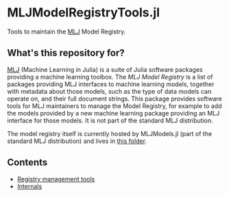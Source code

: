 # MLJModelRegistryTools.jl

Tools to maintain the [MLJ](https://juliaml.ai) Model Registry.

## What's this repository for?

[MLJ](https://juliaml.ai) (Machine Learning in Julia) is a suite of Julia software
packages providing a machine learning toolbox. The *MLJ Model Registry* is a list of
packages providing MLJ interfaces to machine learning models, together with metadata
about those models, such as the type of data models can operate on, and their full
document strings. This package provides software tools for MLJ maintainers to manage the
Model Registry, for example to add the models provided by a new machine learning package
providing an MLJ interface for those models. It is not part of the standard MLJ
distribution.
  
The model registry itself is currently hosted by MLJModels.jl (part of the standard MLJ
distribution) and lives in [this
folder](https://github.com/JuliaAI/MLJModels.jl/tree/master/src/registry).

## Contents

- [Registry management tools](@ref)
- [Internals](@ref)
